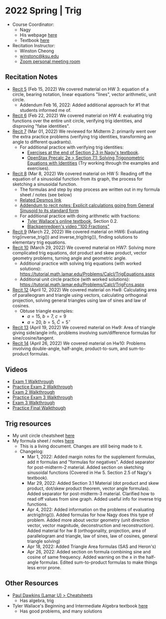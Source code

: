 # 2022 Spring | Trig

<style>
 a:visited {
  color: darkorchid
 }
</style>

* Course Coordinator:
  * Nagy
  * His webpage [here](https://www.math.ksu.edu/~nagy/math150/spring2022/syllabus.html)
  * Textbook [here](https://www.math.ksu.edu/~nagy/math150/trig-book.html)
* Recitation Instructor:
  * Winston Cheong
  * winstonc@ksu.edu
  * [Zoom personal meeting room](https://ksu.zoom.us/j/2293865582?pwd=Z0dqUTQrUSt6THRBOW41SG43aitmdz09)

## Recitation Notes

* [Recit 5](./recit5-notes.pdf) (Feb 15, 2022) We covered material on HW 3: equation of a circle, bearing notation, linear equations "lines", vector arithmetic, unit circle.
  * Addendum Feb 16, 2022: Added additional approach for #1 that students informed me of.
* [Recit 6](./recit6-notes.pdf) (Feb 22, 2022) We covered material on HW 4: evaluating trig functions over the entire unit circle, verifying trig identities, and disproving "false identities".
* [Recit 7](./recit7-notes.pdf) (Mar 01, 2022) We reviewed for Midterm 2: primarily went over the extra practice problems (verifying trig identities, transforming an angle to different quadrants).
  * For additional practice with verifying trig identities:
    * [Exercises at the end of Section 2.3 in Nagy's textbook](https://www.math.ksu.edu/~nagy/math150/2022-02-TRIG-BOOK.pdf#page=93).
    * [OpenStax Precalc 2e > Section 7.1: Solving Trigonometric Equations with Identities](https://openstax.org/books/precalculus-2e/pages/7-1-solving-trigonometric-equations-with-identities) (Try working through the examples and exercises).
* [Recit 8](./recit8-notes.jpg) (Mar 8, 2022) We covered material on HW 5: Reading off the equation of a sinusoidal function from its graph, the process for sketching a sinusoidal function.
  * The formulas and step by step process are written out in my formula sheet / notes (see below)
  * [Related Desmos link](https://www.desmos.com/calculator/157de3nq51)
  * [Addendum to recit notes: Explicit calculations going from General Sinusoid to its standard form](./recit8-notes-addendum.jpg)
  * For additional practice with doing arithmetic with fractions:
    * [Tyler Wallace's online textbook](http://www.wallace.ccfaculty.org/book/book.html), Section 0.2.
    * [Blackpenredpen's video "100 Fractions"](https://www.youtube.com/watch?v=93_N3v9CIu0)
* [Recit 9](./recit9-notes.pdf) (March 22, 2022) We covered material on HW6: Evaluating trig(inverse_trig()) and inverse_trig(trig()), finding solutions to elementary trig equations.
* [Recit 10](./recit10-notes.pdf) (March 29, 2022) We covered material on HW7: Solving more complicated trig equations, dot product and skew product, vector geometry problems, turning angle and geometric angle.
  * Additional practice with solving trig equations (with worked solutions): <https://tutorial.math.lamar.edu/Problems/CalcI/TrigEquations.aspx>
  * Additional unit circle practice (with worked solutions): <https://tutorial.math.lamar.edu/Problems/CalcI/TrigFcns.aspx>
* [Recit 12](./recit12-notes.pdf) (April 12, 2022) We covered material on Hw8: Calculating area of paralleogram and triangle using vectors, calculating orthogonal projection, solving general triangles using law of sines and law of cosines.
  * Obtuse triangle examples:
    * $a=15,\ b=7,\ c=9$
    * $a=20,\ b=5,\ \widehat{C} = 5^\circ$
* [Recit 13](./recit13-notes.pdf) (April 19, 2022) We covered material on Hw9: Area of triangle giving side/angle info, problems involving sum/difference formulas for sine/cosine/tangent.
* [Recit 14](./recit14-notes.pdf) (April 26, 2022) We covered material on Hw10: Problems involving double-angle, half-angle, product-to-sum, and sum-to-product formulas.

## Videos

* [Exam 1 Walkthrough](https://www.youtube.com/watch?v=DBF53IpfbCg)
* [Practice Exam 2 Walkthrough](https://youtu.be/D3JkQ7bL1rc)
* [Exam 2 Walkthrough](https://youtu.be/PRz257KYchY)
* [Practice Exam 3 Walkthrough](https://youtu.be/bEGzsWrD5Zc)
* [Exam 3 Walkthrough](https://youtu.be/Map9YCA2TwU)
* [Practice Final Walkthough](https://youtu.be/9mBWHoq3oPU)

## Trig resources

* My unit circle cheatsheet [here](https://www.overleaf.com/read/pjpffsrkrhfx)
* My formula sheet / notes [here](https://www.overleaf.com/read/rrmdqtkckcvx)
  * This is a living document. Changes are still being made to it.
  * Changelog:
    * Mar 1, 2022: Added margin notes for the supplement formulas, add $\pi$ formulas and "formulas for negatives". Added separator for post-midterm-2 material. Added section on sketching sinusoidal functions (Covered in Hw 5. Section 2.5 of Nagy's textbook).
    * Mar 29, 2022: Added Section 3.1 Material (dot product and skew product, dot/skew product theorem, vector angle formulas). Added separator for post-midterm-3 material. Clarified how to read off values from sine graph. Added useful info for inverse trig functions.
    * Apr 4, 2022: Added information on the problems of evaluating arctrig(trig()). Added formulas for how Nagy does this type of problem. Added more about vector geometry (unit direction vector, vector magnitude, deconstruction and reconstruction). Added material for hw 8 (orthogonality, projection, area of parallelogram and triangle, law of sines, law of cosines, general triangle solving)
    * Apr 18, 2022: Added Triangle Area formulas (SAS and Heron's)
    * Apr 26, 2022: Added section on formula combining sine and cosine of same frequency. Added warning on the $\pm$ in the half-angle formulas. Edited sum-to-product formulas to make things less error prone.

## Other Resources

* [Paul Dawkins (Lamar U) > Cheatsheets](http://tutorial.math.lamar.edu/Extras/CheatSheets_Tables.aspx)
  * Has algebra, trig
* Tyler Wallace's Beginning and Intermediate Algebra textbook [here](http://www.wallace.ccfaculty.org/book/book.html)
  * Has good problems, and many solutions
